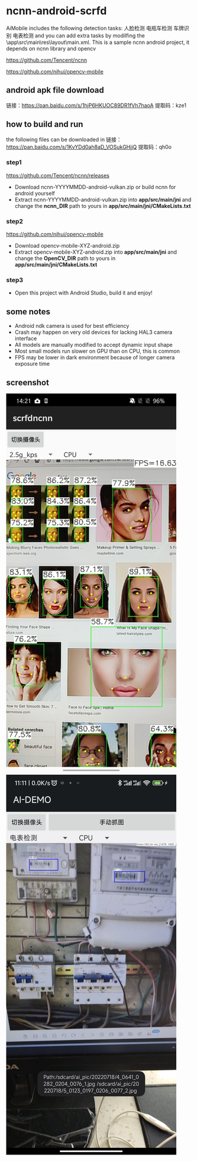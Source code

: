 # ncnn-android-scrfd

AiMobile includes the following detection tasks:
人脸检测
电瓶车检测
车牌识别
电表检测
and you can add extra tasks by modilfing the \app\src\main\res\layout\main.xml.
This is a sample ncnn android project, it depends on ncnn library and opencv

https://github.com/Tencent/ncnn

https://github.com/nihui/opencv-mobile

## android apk file download
链接：https://pan.baidu.com/s/1hjP6HKUOC89DR1fVh7haoA 
提取码：kze1 

## how to build and run
the following files can be downloaded in 
链接：https://pan.baidu.com/s/1KvYDd0ah8aD_VOSukGHjjQ 
提取码：qh0o 

### step1
https://github.com/Tencent/ncnn/releases

* Download ncnn-YYYYMMDD-android-vulkan.zip or build ncnn for android yourself
* Extract ncnn-YYYYMMDD-android-vulkan.zip into **app/src/main/jni** and change the **ncnn_DIR** path to yours in **app/src/main/jni/CMakeLists.txt**

### step2
https://github.com/nihui/opencv-mobile

* Download opencv-mobile-XYZ-android.zip
* Extract opencv-mobile-XYZ-android.zip into **app/src/main/jni** and change the **OpenCV_DIR** path to yours in **app/src/main/jni/CMakeLists.txt**

### step3
* Open this project with Android Studio, build it and enjoy!

## some notes
* Android ndk camera is used for best efficiency
* Crash may happen on very old devices for lacking HAL3 camera interface
* All models are manually modified to accept dynamic input shape
* Most small models run slower on GPU than on CPU, this is common
* FPS may be lower in dark environment because of longer camera exposure time

## screenshot
![](screenshot.jpg)
![](ScreenShot2.jpg)

